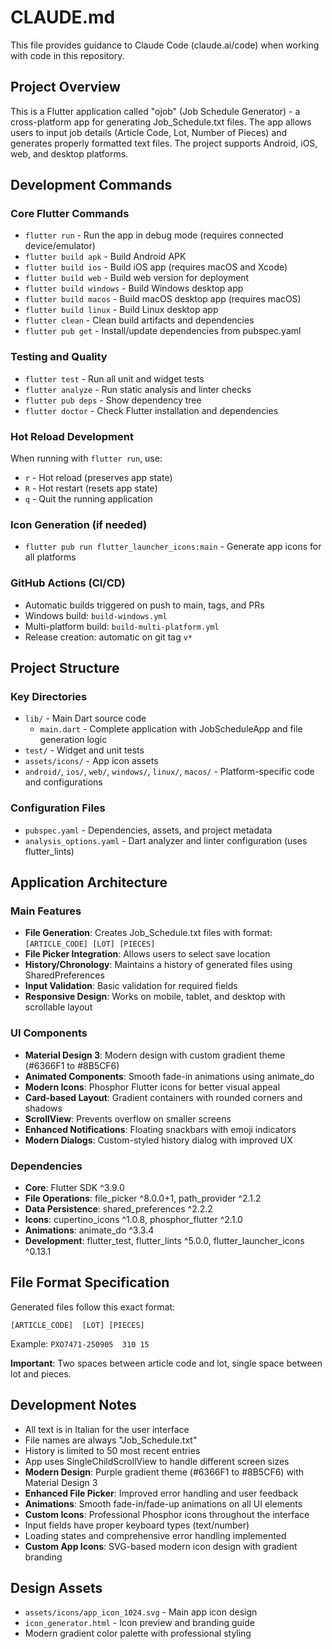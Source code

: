 # CLAUDE.md

This file provides guidance to Claude Code (claude.ai/code) when working with code in this repository.

## Project Overview

This is a Flutter application called "ojob" (Job Schedule Generator) - a cross-platform app for generating Job_Schedule.txt files. The app allows users to input job details (Article Code, Lot, Number of Pieces) and generates properly formatted text files. The project supports Android, iOS, web, and desktop platforms.

## Development Commands

### Core Flutter Commands
- `flutter run` - Run the app in debug mode (requires connected device/emulator)
- `flutter build apk` - Build Android APK
- `flutter build ios` - Build iOS app (requires macOS and Xcode)
- `flutter build web` - Build web version for deployment
- `flutter build windows` - Build Windows desktop app
- `flutter build macos` - Build macOS desktop app (requires macOS)
- `flutter build linux` - Build Linux desktop app
- `flutter clean` - Clean build artifacts and dependencies
- `flutter pub get` - Install/update dependencies from pubspec.yaml

### Testing and Quality
- `flutter test` - Run all unit and widget tests
- `flutter analyze` - Run static analysis and linter checks
- `flutter pub deps` - Show dependency tree
- `flutter doctor` - Check Flutter installation and dependencies

### Hot Reload Development
When running with `flutter run`, use:
- `r` - Hot reload (preserves app state)
- `R` - Hot restart (resets app state)
- `q` - Quit the running application

### Icon Generation (if needed)
- `flutter pub run flutter_launcher_icons:main` - Generate app icons for all platforms

### GitHub Actions (CI/CD)
- Automatic builds triggered on push to main, tags, and PRs
- Windows build: `build-windows.yml`
- Multi-platform build: `build-multi-platform.yml`
- Release creation: automatic on git tag `v*`

## Project Structure

### Key Directories
- `lib/` - Main Dart source code
  - `main.dart` - Complete application with JobScheduleApp and file generation logic
- `test/` - Widget and unit tests
- `assets/icons/` - App icon assets
- `android/`, `ios/`, `web/`, `windows/`, `linux/`, `macos/` - Platform-specific code and configurations

### Configuration Files
- `pubspec.yaml` - Dependencies, assets, and project metadata
- `analysis_options.yaml` - Dart analyzer and linter configuration (uses flutter_lints)

## Application Architecture

### Main Features
- **File Generation**: Creates Job_Schedule.txt files with format: `[ARTICLE_CODE] [LOT] [PIECES]`
- **File Picker Integration**: Allows users to select save location
- **History/Chronology**: Maintains a history of generated files using SharedPreferences
- **Input Validation**: Basic validation for required fields
- **Responsive Design**: Works on mobile, tablet, and desktop with scrollable layout

### UI Components
- **Material Design 3**: Modern design with custom gradient theme (#6366F1 to #8B5CF6)
- **Animated Components**: Smooth fade-in animations using animate_do
- **Modern Icons**: Phosphor Flutter icons for better visual appeal
- **Card-based Layout**: Gradient containers with rounded corners and shadows
- **ScrollView**: Prevents overflow on smaller screens
- **Enhanced Notifications**: Floating snackbars with emoji indicators
- **Modern Dialogs**: Custom-styled history dialog with improved UX

### Dependencies
- **Core**: Flutter SDK ^3.9.0
- **File Operations**: file_picker ^8.0.0+1, path_provider ^2.1.2
- **Data Persistence**: shared_preferences ^2.2.2
- **Icons**: cupertino_icons ^1.0.8, phosphor_flutter ^2.1.0
- **Animations**: animate_do ^3.3.4
- **Development**: flutter_test, flutter_lints ^5.0.0, flutter_launcher_icons ^0.13.1

## File Format Specification

Generated files follow this exact format:
```
[ARTICLE_CODE]  [LOT] [PIECES]
```
Example: `PXO7471-250905  310 15`

**Important**: Two spaces between article code and lot, single space between lot and pieces.

## Development Notes

- All text is in Italian for the user interface
- File names are always "Job_Schedule.txt"
- History is limited to 50 most recent entries
- App uses SingleChildScrollView to handle different screen sizes
- **Modern Design**: Purple gradient theme (#6366F1 to #8B5CF6) with Material Design 3
- **Enhanced File Picker**: Improved error handling and user feedback
- **Animations**: Smooth fade-in/fade-up animations on all UI elements
- **Custom Icons**: Professional Phosphor icons throughout the interface
- Input fields have proper keyboard types (text/number)
- Loading states and comprehensive error handling implemented
- **Custom App Icons**: SVG-based modern icon design with gradient branding

## Design Assets

- `assets/icons/app_icon_1024.svg` - Main app icon design
- `icon_generator.html` - Icon preview and branding guide
- Modern gradient color palette with professional styling
